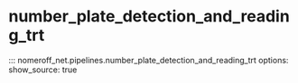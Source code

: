 # number_plate_detection_and_reading_trt
::: nomeroff_net.pipelines.number_plate_detection_and_reading_trt
        options:
            show_source: true